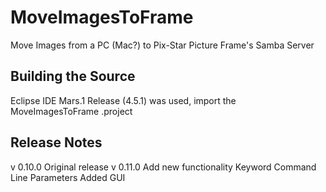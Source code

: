# MoveImagesToFrame
Move Images from a PC (Mac?) to Pix-Star Picture Frame's Samba Server

Building the Source
-------------------
Eclipse IDE Mars.1 Release (4.5.1) was used, import the MoveImagesToFrame .project

Release Notes
-------------
v 0.10.0	Original release
v 0.11.0	Add new functionality
		Keyword Command Line Parameters
		Added GUI
		